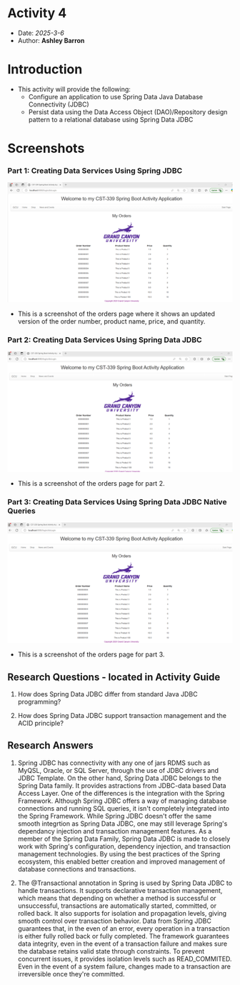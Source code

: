 # Activity 4

- Date: *2025-3-6*
- Author: **Ashley Barron**

# Introduction
- This activity will provide the following:
    - Configure an application to use Spring Data Java Database Connectivity (JDBC)
    - Persist data using the Data Access Object (DAO)/Repository design pattern to a relational database using Spring Data JDBC

# Screenshots
### Part 1:  Creating Data Services Using Spring JDBC
![OrdersPage1](ordersPage1.png)
- This is a screenshot of the orders page where it shows an updated version of the order number, product name, price, and quantity. 

### Part 2:  Creating Data Services Using Spring Data JDBC
![OrdersPage2](ordersPage2.png)
- This is a screenshot of the orders page for part 2. 

### Part 3:  Creating Data Services Using Spring Data JDBC Native Queries
![OrdersPage3](ordersPage3.png)
- This is a screenshot of the orders page for part 3. 

## Research Questions - located in Activity Guide

1. How does Spring Data JDBC differ from standard Java JDBC programming?

2. How does Spring Data JDBC support transaction management and the ACID principle?

## Research Answers

1. Spring JDBC has connectivity with any one of jars RDMS such as MyQSL, Oracle, or SQL Server, through the use of JDBC drivers and JDBC Template. 
On the other hand, Spring Data JDBC belongs to the Spring Data family. It provides astractions from JDBC-data based Data Access Layer. 
One of the differences is the integration with the Spring Framework. 
Although Spring JDBC offers a way of managing database connections and running SQL queries, it isn't completely integrated into the Spring Framework. 
While Spring JDBC doesn't offer the same smooth integrtion as Spring Data JDBC, one may still leverage Spring's dependancy injection and transaction management features. 
As a member of the Spring Data Family, Spring Data JDBC is made to closely work with Spring's configuration, dependency injection, and transaction management technologies. By using the best practices of the Spring ecosystem, this enabled better creation and improved management of database connections and transactions. 

2. The @Transactional annotation in Spring is used by Spring Data JDBC to handle transactions. It supports declarative transaction management, which means that depending on whether a method is successful or unsuccessful, transactions are automatically started, committed, or rolled back. It also supports for isolation and propagation levels, giving smooth control over transaction behavior. Data from Spring JDBC guarantees that, in the even of an error, every operation in a transaction is either fully rolled back or fully completed. The framework guarantees data integrity, even in the event of a transaction failure and makes sure the database retains valid state through constraints. To prevent concurrent issues, it provides isolation levels such as READ_COMMITED. Even in the event of a system failure, changes made to a transaction are irreversible once they're committed. 